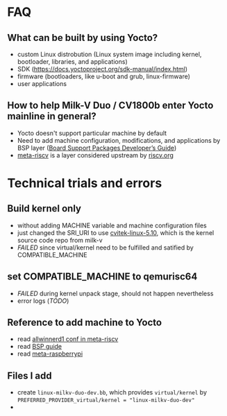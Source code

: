 # FAQ

## What can be built by using Yocto?
- custom Linux distrobution (Linux system image including kernel, bootloader, libraries, and applications)
- SDK (https://docs.yoctoproject.org/sdk-manual/index.html)
- firmware (bootloaders, like u-boot and grub, linux-firmware)
- user applications

## How to help Milk-V Duo / CV1800b enter Yocto mainline in general?
- Yocto doesn't support particular machine by default
- Need to add machine configuration, modifications, and applications by BSP layer ([Board Support Packages Developer’s Guide](https://docs.yoctoproject.org/bsp-guide/bsp.html))
- [meta-riscv](https://github.com/riscv/meta-riscv) is a layer considered upstream by [riscv.org](riscv.org)

# Technical trials and errors
## Build kernel only
- without adding MACHINE variable and machine configuration files
- just changed the SRI_URI to use [cvitek-linux-5.10](https://github.com/milk-v/cvitek-linux-5.10), which is the kernel source code repo from milk-v
- *FAILED* since virtual/kernel need to be fulfilled and satified by COMPATIBLE_MACHINE


## set COMPATIBLE_MACHINE to qemurisc64
- *FAILED* during kernel unpack stage, should not happen nevertheless
- error logs (*TODO*)

## Reference to add machine to Yocto
- read [allwinnerd1 conf in meta-riscv](https://github.com/riscv/meta-riscv/blob/master/conf/machine/nezha-allwinner-d1.conf)
- read [BSP guide](https://docs.yoctoproject.org/bsp-guide/index.html)
- read [meta-raspberrypi](https://github.com/agherzan/meta-raspberrypi)

## Files I add
- create `linux-milkv-duo-dev.bb`, which provides `virtual/kernel` by `PREFERRED_PROVIDER_virtual/kernel = "linux-milkv-duo-dev"`
- 
